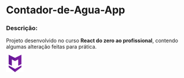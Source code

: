 # Contador-de-Agua-App

<h3>Descrição:</h3><p> Projeto desenvolvido no curso <strong>React do zero ao profissional</strong>, contendo algumas alteração feitas para prática.</p>

![alt text](https://github.com/adam-p/markdown-here/raw/master/src/common/images/icon48.png "Logo Title Text 1")
